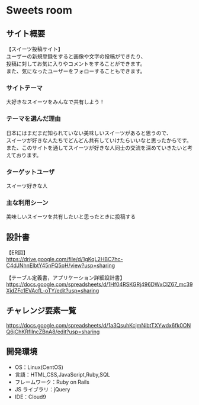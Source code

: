 
# Sweets room

## サイト概要

【スイーツ投稿サイト】  
 ユーザーの新規登録をすると画像や文字の投稿ができたり、  
投稿に対してお気に入りやコメントをすることができます。  
また、気になったユーザーをフォローすることもできます。

### サイトテーマ

大好きなスイーツをみんなで共有しよう！

### テーマを選んだ理由

 日本にはまだまだ知られていない美味しいスイーツがあると思うので、  
スイーツが好きな人たちでどんどん共有していけたらいいなと思ったからです。  
また、このサイトを通してスイーツが好きな人同士の交流を深めていきたいと考えております。

### ターゲットユーザ

スイーツ好きな人

### 主な利用シーン

美味しいスイーツを共有したいと思ったときに投稿する



## 設計書  

【ER図】  
https://drive.google.com/file/d/1gKqL2HBC7hc-C4dJNhnElbtY45nFQ5pH/view?usp=sharing  
  
【テーブル定義書，アプリケーション詳細設計書】  
https://docs.google.com/spreadsheets/d/1Hf04RSKGRj496DWxCIZ67_mc39XjdZFc1EVAcfL-oTY/edit?usp=sharing


## チャレンジ要素一覧

https://docs.google.com/spreadsheets/d/1a3QsuhKcjmNibtTXYwdx6fk0ONQ6jChKRfIlncZBnA8/edit?usp=sharing

## 開発環境

- OS：Linux(CentOS)
- 言語：HTML,CSS,JavaScript,Ruby,SQL
- フレームワーク：Ruby on Rails
- JS ライブラリ：jQuery
- IDE：Cloud9

